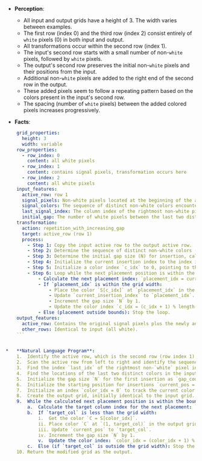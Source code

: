 *   **Perception**:
    *   All input and output grids have a height of 3. The width varies between examples.
    *   The first row (index 0) and the third row (index 2) consist entirely of `white` pixels (0) in both input and output.
    *   All transformations occur within the second row (index 1).
    *   The input's second row starts with a small number of non-`white` pixels, followed by `white` pixels.
    *   The output's second row preserves the initial non-`white` pixels and their positions from the input.
    *   Additional non-`white` pixels are added to the right end of the second row in the output.
    *   These added pixels seem to follow a repeating pattern based on the colors present in the input's second row.
    *   The spacing (number of `white` pixels) between the added colored pixels increases progressively.

*   **Facts**:
    
```yaml
    grid_properties:
      height: 3
      width: variable
    row_properties:
      - row_index: 0
        content: all white pixels
      - row_index: 1
        content: contains signal pixels, transformation occurs here
      - row_index: 2
        content: all white pixels
    input_features:
      active_row: row 1
      signal_pixels: Non-white pixels located at the beginning of the active row.
      signal_colors: The sequence of distinct non-white colors encountered when scanning the active row from left to right. Let this sequence be S.
      last_signal_index: The column index of the rightmost non-white pixel in the input active row.
      initial_gap: The number of white pixels between the last two distinct non-white colors in the input active row (0 if fewer than two distinct colors or if they are adjacent).
    transformation:
      action: repetition_with_increasing_gap
      target: active_row (row 1)
      process:
        - Step 1: Copy the input active row to the output active row.
        - Step 2: Determine the sequence of distinct non-white colors (S) from the input active row.
        - Step 3: Determine the initial gap size (N) for insertion, calculated as (number of white pixels between the last two distinct colors in the input) + 1. If there are less than two distinct colors or they are adjacent, N starts at 1.
        - Step 4: Initialize the current insertion index to the index immediately following the last non-white pixel in the input active row.
        - Step 5: Initialize a color index `c_idx` to 0, pointing to the first color in sequence S.
        - Step 6: Loop while the next placement position is within the grid bounds:
            - Calculate the next placement index: `placement_idx = current_insertion_index + N`.
            - If `placement_idx` is within the grid width:
                - Place the color `S[c_idx]` at `placement_idx` in the output active row.
                - Update `current_insertion_index` to `placement_idx`.
                - Increment the gap size `N` by 1.
                - Update the color index `c_idx = (c_idx + 1) % length(S)`.
            - Else (placement outside bounds): Stop the loop.
    output_features:
      active_row: Contains the original signal pixels plus the newly added pixels according to the repetition rule.
      other_rows: Identical to input (all white).
    ```


*   **Natural Language Program**:
    1.  Identify the active row, which is the second row (row index 1) of the input grid. The first and third rows remain unchanged (all `white` pixels).
    2.  Scan the active row from left to right and identify the sequence `S` of unique non-`white` colors encountered.
    3.  Find the index `last_idx` of the rightmost non-`white` pixel in the input active row.
    4.  Find the locations of the last two distinct colors in the input active row. Calculate the number of `white` pixels between them (`gap_count`). If there are fewer than two distinct colors or they are adjacent, `gap_count` is 0.
    5.  Initialize the gap size `N` for the first insertion as `gap_count + 1`.
    6.  Initialize the starting position for insertions `current_pos = last_idx`.
    7.  Initialize an index `color_idx = 0` to track the current color to be placed from sequence `S`.
    8.  Create the output grid, initially identical to the input grid.
    9.  While the calculated next placement position is within the bounds of the grid's width:
        a.  Calculate the target column index for the next placement: `target_col = current_pos + N + 1`. Note: This calculation reflects inserting `N` white pixels after `current_pos`, so the new color goes at `current_pos + N + 1`.
        b.  If `target_col` is less than the grid width:
            i.  Get the color `C = S[color_idx]`.
            ii. Place color `C` at `(1, target_col)` in the output grid.
            iii. Update `current_pos` to `target_col`.
            iv. Increment the gap size `N` by 1.
            v.  Update the color index: `color_idx = (color_idx + 1) % length(S)`.
        c.  Else (if `target_col` is outside the grid width): Stop the process.
    10. Return the modified grid as the output.
